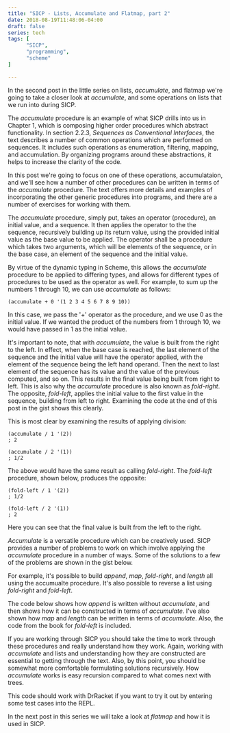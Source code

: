 ```yaml
---
title: "SICP - Lists, Accumulate and Flatmap, part 2"
date: 2018-08-19T11:48:06-04:00
draft: false
series: tech
tags: [
      "SICP",
      "programming",
      "scheme"
]

---
```


In the second post in the little series on lists, *accumulate*, and
flatmap we're going to take a closer look at *accumulate*, and some
operations on lists that we run into during SICP.

The *accumulate* procedure is an example of what SICP drills into us in
Chapter 1, which is composing higher order procedures which abstract
functionality.  In section 2.2.3, *Sequences as Conventional
Interfaces*, the text describes a number of common operations which
are performed on sequences.  It includes such operations as
enumeration, filtering, mapping, and accumulation. By organizing
programs around these abstractions, it helps to increase the clarity
of the code.

In this post we're going to focus on one of these operations,
accumulataion, and we'll see how a number of other procedures can be
written in terms of the *accumulate* procedure.  The text offers more
details and examples of incorporating the other generic procedures
into programs, and there are a number of exercises for working with
them.

The *accumulate* procedure, simply put, takes an operator (procedure),
an initial value, and a sequence.  It then applies the operator to the
the sequence, recursively building up its return value, using the
provided initial value as the base value to be applied.  The
operator shall be a procedure which takes two arguments, which will be
elements of the sequence, or in the base case, an element of the
sequence and the initial value.

By virtue of the dynamic typing in Scheme, this allows the *accumulate*
procedure to be applied to differing types, and allows for different
types of procedures to be used as the operator as well.  For example,
to sum up the numbers 1 through 10, we can use *accumulate* as follows:

```
(accumulate + 0 '(1 2 3 4 5 6 7 8 9 10))
```

In this case, we pass the '+' operator as the procedure, and we use 0
as the initial value.  If we wanted the product of the numbers from 1
through 10, we would have passed in 1 as the initial value.

It's important to note, that with *accumulate*, the value is built
from the right to the left.  In effect, when the base case is reached,
the last element of the sequence and the initial value will have the
operator applied, with the element of the sequence being the left hand
operand.  Then the next to last element of the sequence has its value
and the value of the previous computed, and so on.  This results in
the final value being built from right to left.  This is also why the
*accumulate* procedure is also known as *fold-right*.  The opposite,
*fold-left*, applies the initial value to the first value in the
sequence, building from left to right.  Examining the code at the end
of this post in the gist shows this clearly.

This is most clear by examining the results of applying division:

```
(accumulate / 1 '(2))
; 2

(accumulate / 2 '(1))
; 1/2
```

The above would have the same result as calling *fold-right*.  The
*fold-left* procedure, shown below, produces the opposite:

```
(fold-left / 1 '(2))
; 1/2

(fold-left / 2 '(1))
; 2
```

Here you can see that the final value is built from the left to the
right.

*Accumulate* is a versatile procedure which can be creatively used.
 SICP provides a number of problems to work on which involve applying
 the *accumulate* procedure in a number of ways.  Some of the
 solutions to a few of the problems are shown in the gist below.

For example, it's possible to build *append*, *map*, *fold-right*, and
*length* all using the accumualte procedure.  It's also possible to
reverse a list using *fold-right* and *fold-left*.

The code below shows how *append* is written without *accumulate*, and
then shows how it can be constructed in terms of *accumulate*.  I've
also shown how *map* and *length* can be written in terms of
*accumulate*.  Also, the code from the book for *fold-left* is
included.

If you are working through SICP you should take the time to work
through these procedures and really understand how they work.  Again,
working with *accumulate* and lists and understanding how they are
constructed are essential to getting through the text.  Also, by this
point, you should be somewhat more comfortable formulating solutions
recursively.  How *accumulate* works is easy recursion compared to
what comes next with trees.

This code should work with DrRacket if you want to try it out by
entering some test cases into the REPL.

In the next post in this series we will take a look at *flatmap* and
how it is used in SICP.

<script src="https://gist.github.com/tylerlrhodes/8fea746fc1132458ce445e5cc0ee7020.js"></script>

